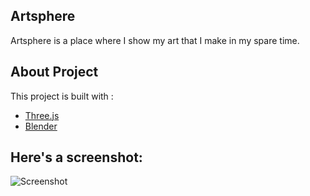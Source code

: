## Artsphere

Artsphere is a place where I show my art that I make in my spare time.

## About Project

This project is built with :
- [Three.js](https://threejs.org/) 
- [Blender](https://www.blender.org/)

## Here's a screenshot:

![Screenshot](screenshots\screenshot.png)

